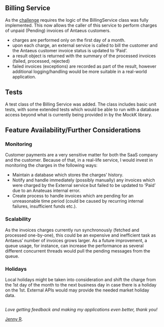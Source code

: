 ## Billing Service

As the [challenge](https://github.com/pleo-io/antaeus/blob/master/README.md) requires the logic of the BillingService class was fully implemented. This now allows the caller of this service to perform charges of unpaid (Pending) invoices of Antaeus customers.
- charges are performed only on the first day of a month. 
- upon each charge, an external service is called to bill the customer and the Antaeus customer invoice status is updated to ‘Paid’.
- a result object is returned with the summary of the processed invoices (failed, processed, rejected)
- failed invoices (exceptions) are recorded as part of the result, however additional logging/handling would be more suitable in a real-world application.

## Tests
A test class of the Billing Service was added. The class includes basic unit tests, with some extended tests which would be able to run with a database access beyond what is currently being provided in by the MockK library. 

## Feature Availability/Further Considerations
### Monitoring
Customer payments are a very sensitive matter for both the SaaS company and the customer. Because of that, in a real-life service, I would invest in monitoring the charges in the following ways:
- Maintain a database which stores the charges’ history.
- Notify and handle immediately (possibly manually) any invoices which were charged by the External service but failed to be updated to ‘Paid’ due to an Anateuas internal error.
- Create process to handle invoices which are pending for an unreasonable time period (could be caused by recurring internal failures, insufficient funds etc.).

### Scalability
As the invoices charges currently run synchronously (fetched and processed one-by-one), this could be an expensive and inefficient task as Antaeus’ number of invoices grows larger. As a future improvement, a queue usage, for instance, can increase the performance as several different concurrent threads would pull the pending messages from the queue.

### Holidays
Local holidays might be taken into consideration and shift the charge from the 1st day of the month to the next business day in case there is a holiday on the 1st. External APIs would may provide the needed market holiday data.



##
_Love getting feedback and making my applications even better, thank you!_

[Jenny R](https://www.linkedin.com/in/jennyrukman/).

